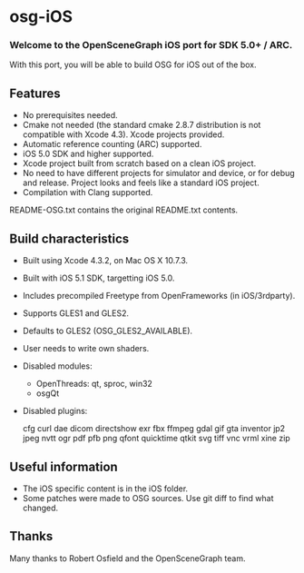 osg-iOS
=======

### Welcome to the OpenSceneGraph iOS port for SDK 5.0+ / ARC. ###

With this port, you will be able to build OSG for iOS out of the box.

Features
--------

* No prerequisites needed.
* Cmake not needed (the standard cmake 2.8.7 distribution is not
  compatible with Xcode 4.3). Xcode projects provided.
* Automatic reference counting (ARC) supported.
* iOS 5.0 SDK and higher supported.
* Xcode project built from scratch based on a clean iOS project.
* No need to have different projects for simulator and device, or
  for debug and release. Project looks and feels like a standard
  iOS project.
* Compilation with Clang supported.

README-OSG.txt contains the original README.txt contents.

Build characteristics
---------------------

* Built using Xcode 4.3.2, on Mac OS X 10.7.3.
* Built with iOS 5.1 SDK, targetting iOS 5.0.
* Includes precompiled Freetype from OpenFrameworks (in iOS/3rdparty).
* Supports GLES1 and GLES2.
* Defaults to GLES2 (OSG_GLES2_AVAILABLE).
* User needs to write own shaders.

* Disabled modules:
    * OpenThreads: qt, sproc, win32
    * osgQt
    
* Disabled plugins:

    cfg         curl        dae         dicom
    directshow  exr         fbx         ffmpeg
    gdal        gif         gta         inventor
    jp2         jpeg        nvtt        ogr
    pdf         pfb         png         qfont
    quicktime   qtkit       svg         tiff
    vnc         vrml        xine        zip

Useful information
------------------

* The iOS specific content is in the iOS folder.
* Some patches were made to OSG sources. Use git diff to find what changed.

Thanks
------

Many thanks to Robert Osfield and the OpenSceneGraph team.
